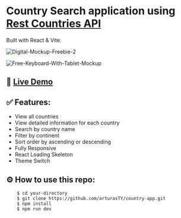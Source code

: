 # Country Search application using [Rest Countries API](https://restcountries.com/) 
Built with React & Vite.

![Digital-Mockup-Freebie-2](https://user-images.githubusercontent.com/30295076/214604951-5ec3ad2d-2a5a-4e13-93c4-0673a53eb2e5.jpg)

![Free-Keyboard-With-Tablet-Mockup](https://user-images.githubusercontent.com/30295076/214605013-e52a05ec-0795-4457-a7fe-da6958b65232.jpg)

## 🔗 [Live Demo](https://arturasty.github.io/country-app)

## ✅ Features:
* View all countries
* View detailed information for each country
* Search by country name
* Filter by continent
* Sort order by ascending or descending
* Fully Responsive
* React Loading Skeleton
* Theme Switch

## ⚙️ How to use this repo:
```shell
    $ cd your-directory
    $ git clone https://github.com/arturasTY/country-app.git
    $ npm install
    $ npm run dev
```